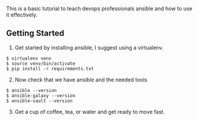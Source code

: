 This is a basic tutorial to teach devops professionals ansible and how to use it effectively.


Getting Started
---

1. Get started by installing ansible, I suggest using a virtualenv. 

```
$ virtualenv venv
$ source venv/bin/activate
$ pip install -r requirements.txt
```

2. Now check that we have ansible and the needed tools

```
$ ansible --version
$ ansible-galaxy --version
$ ansible-vault --version
```

3. Get a cup of coffee, tea, or water and get ready to move fast. 

